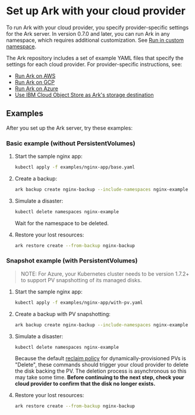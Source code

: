 # Set up Ark with your cloud provider

To run Ark with your cloud provider, you specify provider-specific settings for the Ark server. In version 0.7.0 and later, you can run Ark in any namespace, which requires additional customization. See [Run in custom namespace][3].

The Ark repository includes a set of example YAML files that specify the settings for each cloud provider. For provider-specific instructions, see:

* [Run Ark on AWS][0]
* [Run Ark on GCP][1]
* [Run Ark on Azure][2]
* [Use IBM Cloud Object Store as Ark's storage destination][4]

## Examples

After you set up the Ark server, try these examples:

### Basic example (without PersistentVolumes)

1. Start the sample nginx app:

    ```bash
    kubectl apply -f examples/nginx-app/base.yaml
    ```

1. Create a backup:

    ```bash
    ark backup create nginx-backup --include-namespaces nginx-example
    ```

1. Simulate a disaster:

    ```bash
    kubectl delete namespaces nginx-example
    ```

    Wait for the namespace to be deleted.

1. Restore your lost resources:

    ```bash
    ark restore create --from-backup nginx-backup
    ```

### Snapshot example (with PersistentVolumes)

> NOTE: For Azure, your Kubernetes cluster needs to be version 1.7.2+ to support PV snapshotting of its managed disks.

1. Start the sample nginx app:

    ```bash
    kubectl apply -f examples/nginx-app/with-pv.yaml
    ```

1. Create a backup with PV snapshotting:

    ```bash
    ark backup create nginx-backup --include-namespaces nginx-example
    ```

1. Simulate a disaster:

    ```bash
    kubectl delete namespaces nginx-example
    ```

    Because the default [reclaim policy][19] for dynamically-provisioned PVs is "Delete", these commands should trigger your cloud provider to delete the disk backing the PV. The deletion process is asynchronous so this may take some time. **Before continuing to the next step, check your cloud provider to confirm that the disk no longer exists.**

1. Restore your lost resources:

    ```bash
    ark restore create --from-backup nginx-backup
    ```

[0]: aws-config.md
[1]: gcp-config.md
[2]: azure-config.md
[3]: namespace.md
[4]: ibm-config.md
[19]: https://kubernetes.io/docs/concepts/storage/persistent-volumes/#reclaiming
